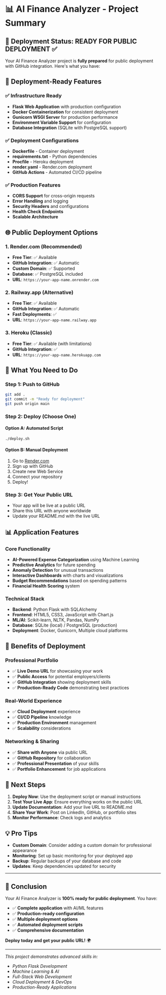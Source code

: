 # 📊 AI Finance Analyzer - Project Summary

## 🎯 **Deployment Status: READY FOR PUBLIC DEPLOYMENT** ✅

Your AI Finance Analyzer project is **fully prepared** for public deployment with GitHub integration. Here's what you have:

## 🚀 **Deployment-Ready Features**

### ✅ **Infrastructure Ready**
- **Flask Web Application** with production configuration
- **Docker Containerization** for consistent deployment
- **Gunicorn WSGI Server** for production performance
- **Environment Variable Support** for configuration
- **Database Integration** (SQLite with PostgreSQL support)

### ✅ **Deployment Configurations**
- **Dockerfile** - Container deployment
- **requirements.txt** - Python dependencies
- **Procfile** - Heroku deployment
- **render.yaml** - Render.com deployment
- **GitHub Actions** - Automated CI/CD pipeline

### ✅ **Production Features**
- **CORS Support** for cross-origin requests
- **Error Handling** and logging
- **Security Headers** and configurations
- **Health Check Endpoints**
- **Scalable Architecture**

## 🌐 **Public Deployment Options**

### **1. Render.com (Recommended)**
- **Free Tier**: ✅ Available
- **GitHub Integration**: ✅ Automatic
- **Custom Domain**: ✅ Supported
- **Database**: ✅ PostgreSQL included
- **URL**: `https://your-app-name.onrender.com`

### **2. Railway.app (Alternative)**
- **Free Tier**: ✅ Available
- **GitHub Integration**: ✅ Automatic
- **Fast Deployments**: ✅
- **URL**: `https://your-app-name.railway.app`

### **3. Heroku (Classic)**
- **Free Tier**: ✅ Available (with limitations)
- **GitHub Integration**: ✅
- **URL**: `https://your-app-name.herokuapp.com`

## 🔧 **What You Need to Do**

### **Step 1: Push to GitHub**
```bash
git add .
git commit -m "Ready for deployment"
git push origin main
```

### **Step 2: Deploy (Choose One)**

#### **Option A: Automated Script**
```bash
./deploy.sh
```

#### **Option B: Manual Deployment**
1. Go to [Render.com](https://render.com)
2. Sign up with GitHub
3. Create new Web Service
4. Connect your repository
5. Deploy!

### **Step 3: Get Your Public URL**
- Your app will be live at a public URL
- Share this URL with anyone worldwide
- Update your README.md with the live URL

## 📊 **Application Features**

### **Core Functionality**
- **AI-Powered Expense Categorization** using Machine Learning
- **Predictive Analytics** for future spending
- **Anomaly Detection** for unusual transactions
- **Interactive Dashboards** with charts and visualizations
- **Budget Recommendations** based on spending patterns
- **Financial Health Scoring** system

### **Technical Stack**
- **Backend**: Python Flask with SQLAlchemy
- **Frontend**: HTML5, CSS3, JavaScript with Chart.js
- **ML/AI**: Scikit-learn, NLTK, Pandas, NumPy
- **Database**: SQLite (local) / PostgreSQL (production)
- **Deployment**: Docker, Gunicorn, Multiple cloud platforms

## 🎉 **Benefits of Deployment**

### **Professional Portfolio**
- ✅ **Live Demo URL** for showcasing your work
- ✅ **Public Access** for potential employers/clients
- ✅ **GitHub Integration** showing deployment skills
- ✅ **Production-Ready Code** demonstrating best practices

### **Real-World Experience**
- ✅ **Cloud Deployment** experience
- ✅ **CI/CD Pipeline** knowledge
- ✅ **Production Environment** management
- ✅ **Scalability** considerations

### **Networking & Sharing**
- ✅ **Share with Anyone** via public URL
- ✅ **GitHub Repository** for collaboration
- ✅ **Professional Presentation** of your skills
- ✅ **Portfolio Enhancement** for job applications

## 🚀 **Next Steps**

1. **Deploy Now**: Use the deployment script or manual instructions
2. **Test Your Live App**: Ensure everything works on the public URL
3. **Update Documentation**: Add your live URL to README.md
4. **Share Your Work**: Post on LinkedIn, GitHub, or portfolio sites
5. **Monitor Performance**: Check logs and analytics

## 💡 **Pro Tips**

- **Custom Domain**: Consider adding a custom domain for professional appearance
- **Monitoring**: Set up basic monitoring for your deployed app
- **Backup**: Regular backups of your database and code
- **Updates**: Keep dependencies updated for security

---

## 🎯 **Conclusion**

Your AI Finance Analyzer is **100% ready for public deployment**. You have:

- ✅ **Complete application** with AI/ML features
- ✅ **Production-ready configuration**
- ✅ **Multiple deployment options**
- ✅ **Automated deployment scripts**
- ✅ **Comprehensive documentation**

**Deploy today and get your public URL!** 🌍

---

*This project demonstrates advanced skills in:*
- *Python Flask Development*
- *Machine Learning & AI*
- *Full-Stack Web Development*
- *Cloud Deployment & DevOps*
- *Production-Ready Applications* 